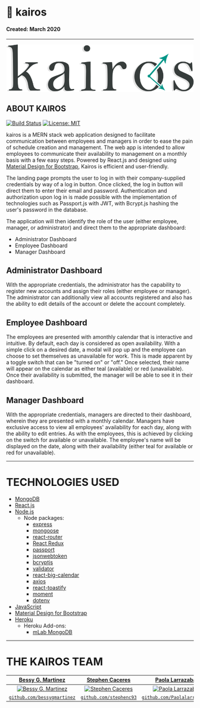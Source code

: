# :date: kairos
#### Created: March 2020
---

![alt text](https://raw.githubusercontent.com/bessygmartinez/kairos/master/client/public/img/kairos_logo.png "kairos logo")

## ABOUT KAIROS
[![Build Status](https://travis-ci.com/bessygmartinez/kairos.svg?branch=master)](https://travis-ci.com/bessygmartinez/kairos)
[![License: MIT](https://img.shields.io/badge/License-MIT-yellow.svg)](https://opensource.org/licenses/MIT)

kairos is a MERN stack web application designed to facilitate communication between employees and managers in order to ease the pain of schedule creation and management. The web app is intended to allow employees to communicate their availability to management on a monthly basis with a few easy steps. Powered by React.js and designed using [Material Design for Bootstrap](https://fezvrasta.github.io/bootstrap-material-design/), Kairos is efficient and user-friendly.

The landing page prompts the user to log in with their company-supplied credentials by way of a log in button. Once clicked, the log in button will direct them to enter their email and password. Authentication and authorization upon log in is made possible with the implementation of technologies such as Passport.js with JWT, with Bcrypt.js hashing the user's password in the database.

The application will then identify the role of the user (either employee, manager, or administrator) and direct them to the appropriate dashboard:

* Administrator Dashboard
* Employee Dashboard
* Manager Dashboard

## Administrator Dashboard

With the appropriate credentials, the administrator has the capability to register new accounts and assign their roles (either employee or manager). The administrator can additionally view all accounts registered and also has the ability to edit details of the account or delete the account completely.

## Employee Dashboard

The employees are presented with amonthly calendar that is interactive and intuitive. By default, each day is considered as open availability. With a simple click on a desired date, a modal will pop up and the employee can choose to set themselves as unavailable for work. This is made apparent by a toggle switch that can be "turned on" or "off." Once selected, their name will appear on the calendar as either teal (available) or red (unavailable). Once their availability is submitted, the manager will be able to see it in their dashboard.

## Manager Dashboard
With the appropriate credentials, managers are directed to their dashboard, wherein they are presented with a monthly calendar. Managers have exclusive access to view all employees' availability for each day, along with the ability to edit entries. As with the employees, this is achieved by clicking on the switch for available or unavailable. The employee's name will be displayed on the date, along with their availability (either teal for available or red for unavailable).

---

# TECHNOLOGIES USED
  * [MongoDB](https://www.mongodb.com/)
  * [React.js](https://reactjs.org/)
  * [Node.js](https://nodejs.org/en/)
      * Node packages:
        * [express](https://www.npmjs.com/package/express)
        * [mongoose](https://www.npmjs.com/package/mongoose)
        * [react-router](https://www.npmjs.com/package/react-router)
        * [React Redux](https://www.npmjs.com/package/react-redux)
        * [passport](https://www.npmjs.com/package/passport)
        * [jsonwebtoken](https://www.npmjs.com/package/jsonwebtoken)
        * [bcryptjs](https://www.npmjs.com/package/bcryptjs)
        * [validator](https://www.npmjs.com/package/validator)
        * [react-big-calendar](https://www.npmjs.com/package/react-big-calendar)
        * [axios](https://www.npmjs.com/package/axios)
        * [react-toastify](https://www.npmjs.com/package/react-toastify)
        * [moment](https://www.npmjs.com/package/moment)
        * [dotenv](https://www.npmjs.com/package/dotenv)
  * [JavaScript](https://www.javascript.com/)
  * [Material Design for Bootstrap](https://fezvrasta.github.io/bootstrap-material-design/)
  * [Heroku](http://www.heroku.com)
      * Heroku Add-ons:
        * [mLab MongoDB](https://elements.heroku.com/addons/mongolab)
 --- 
 
 # THE KAIROS TEAM
 | <a href="https://github.com/bessygmartinez" target="_blank">**Bessy G. Martinez**</a> | <a href="https://github.com/stephenc93" target="_blank">**Stephen Caceres**</a> | <a href="https://github.com/Paolalarrazabal" target="_blank">**Paola Larrazabal**</a> |
| :---: |:---:| :---:|
| [![Bessy G. Martinez](https://avatars2.githubusercontent.com/u/54027046?s=460&u=ca19e69c9d5ff747d3cf3786fc4e2d9852a7f859&v=4?s=200)](https://github.com/bessygmartinez)    | [![Stephen Caceres](https://avatars0.githubusercontent.com/u/54186983?s=460&v=4&s=200)](https://github.com/stephenc93) | [![Paola Larrazabal](https://avatars2.githubusercontent.com/u/54810251?s=460&u=0dc9cc9d9c4031ffa60c59d6e87ee461a3caa9f5&v=4&s=200)](https://github.com/Paolalarrazabal)  |
| <a href="https://github.com/bessygmartinez" target="_blank">`github.com/bessygmartinez`</a> | <a href="https://github.com/stephenc93" target="_blank">`github.com/stephenc93`</a> | <a href="https://github.com/Paolalarrazabal" target="_blank">`github.com/Paolalarrazabal`</a> |
